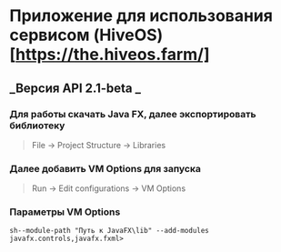 # Приложение для использования сервисом (HiveOS)[https://the.hiveos.farm/]
## _Версия API 2.1-beta _
### Для работы скачать Java FX, далее экспортировать библиотеку
> File → Project Structure → Libraries
### Далее добавить VM Options для запуска
> Run → Edit configurations → VM Options
### Параметры VM Options
```sh--module-path "Путь к JavaFX\lib" --add-modules javafx.controls,javafx.fxml>```
